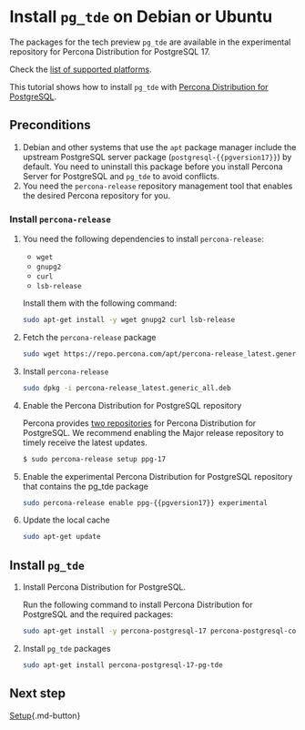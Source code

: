 # Install `pg_tde` on Debian or Ubuntu

The packages for the tech preview `pg_tde` are available in the experimental repository for Percona Distribution for PostgreSQL 17. 

Check the [list of supported platforms](install.md#__tabbed_1_2).

This tutorial shows how to install `pg_tde` with [Percona Distribution for PostgreSQL](https://docs.percona.com/postgresql/latest/index.html).

## Preconditions

1. Debian and other systems that use the `apt` package manager include the upstream PostgreSQL server package (`postgresql-{{pgversion17}}`) by default. You need to uninstall this package before you install Percona Server for PostgreSQL and `pg_tde` to avoid conflicts.
2. You need the `percona-release` repository management tool that enables the desired Percona repository for you.

### Install `percona-release`

1. You need the following dependencies to install `percona-release`:
    
    - `wget`
    - `gnupg2`
    - `curl`
    - `lsb-release`
    
    Install them with the following command:
    
    ```bash
    sudo apt-get install -y wget gnupg2 curl lsb-release
    ```
    
2. Fetch the `percona-release` package

    ```bash
    sudo wget https://repo.percona.com/apt/percona-release_latest.generic_all.deb
    ```

3. Install `percona-release`

    ```bash
    sudo dpkg -i percona-release_latest.generic_all.deb
    ```

4. Enable the Percona Distribution for PostgreSQL repository

    Percona provides [two repositories](repo-overview.md) for Percona Distribution for PostgreSQL. We recommend enabling the Major release repository to timely receive the latest updates. 

    ```{.bash data-prompt="$"}
    $ sudo percona-release setup ppg-17
    ```

5. Enable the experimental Percona Distribution for PostgreSQL repository that contains the pg_tde package

    ```bash
    sudo percona-release enable ppg-{{pgversion17}} experimental
    ```

6. Update the local cache

    ```bash
    sudo apt-get update
    ```

## Install `pg_tde`


1. Install Percona Distribution for PostgreSQL. 
    
    Run the following command to install Percona Distribution for PostgreSQL and the required packages:

    ```bash
    sudo apt-get install -y percona-postgresql-17 percona-postgresql-contrib percona-postgresql-server-dev-all
    ```

2. Install `pg_tde` packages
        
    ```bash
    sudo apt-get install percona-postgresql-17-pg-tde
    ```


## Next step 

[Setup](setup.md){.md-button}
